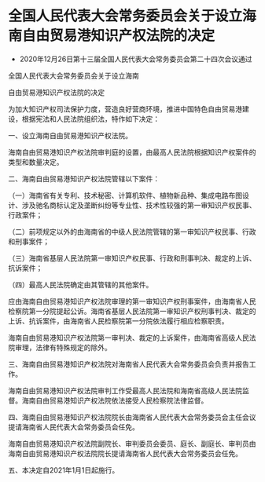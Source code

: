 # 全国人民代表大会常务委员会关于设立海南自由贸易港知识产权法院的决定

- 2020年12月26日第十三届全国人民代表大会常务委员会第二十四次会议通过

<!-- INFO END -->

全国人民代表大会常务委员会关于设立海南

自由贸易港知识产权法院的决定

为加大知识产权司法保护力度，营造良好营商环境，推进中国特色自由贸易港建设，根据宪法和人民法院组织法，特作如下决定：

一、设立海南自由贸易港知识产权法院。

海南自由贸易港知识产权法院审判庭的设置，由最高人民法院根据知识产权案件的类型和数量决定。

二、海南自由贸易港知识产权法院管辖以下案件：

（一）海南省有关专利、技术秘密、计算机软件、植物新品种、集成电路布图设计、涉及驰名商标认定及垄断纠纷等专业性、技术性较强的第一审知识产权民事、行政案件；

（二）前项规定以外的由海南省的中级人民法院管辖的第一审知识产权民事、行政和刑事案件；

（三）海南省基层人民法院第一审知识产权民事、行政和刑事判决、裁定的上诉、抗诉案件；

（四）最高人民法院确定由其管辖的其他案件。

应由海南自由贸易港知识产权法院审理的第一审知识产权刑事案件，由海南省人民检察院第一分院提起公诉。海南省基层人民法院第一审知识产权刑事判决、裁定的上诉、抗诉案件，由海南省人民检察院第一分院依法履行相应检察职责。

海南自由贸易港知识产权法院第一审判决、裁定的上诉案件，由海南省高级人民法院审理，法律有特殊规定的除外。

三、海南自由贸易港知识产权法院对海南省人民代表大会常务委员会负责并报告工作。

海南自由贸易港知识产权法院审判工作受最高人民法院和海南省高级人民法院监督。海南自由贸易港知识产权法院依法接受人民检察院法律监督。

四、海南自由贸易港知识产权法院院长由海南省人民代表大会常务委员会主任会议提请海南省人民代表大会常务委员会任免。

海南自由贸易港知识产权法院副院长、审判委员会委员、庭长、副庭长、审判员由海南自由贸易港知识产权法院院长提请海南省人民代表大会常务委员会任免。

五、本决定自2021年1月1日起施行。
